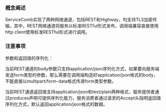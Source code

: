 ### 概念阐述

ServiceComb实现了两种网络通道，包括REST和Highway，均支持TLS加密传输。其中，REST网络通道将服务以标准RESTful形式发布，调用端兼容直接使用http client使用标准RESTful形式进行调用。

### 注意事项

参数和返回值的序列化：

当前REST通道的body参数只支持application/json序列化方式，如果要向服务端发送form类型的参数，那么需要在调用端构造好application/json格式的body，不能直接以multipart/form-data格式传递form类型参数。

当前REST通道返回值支持application/json和text/plain两种格式，服务提供者通过produces声明可提供序列化能力，服务消费者通过请求的Accept头指明返回值序列化方式，默认返回application/json格式的数据。

